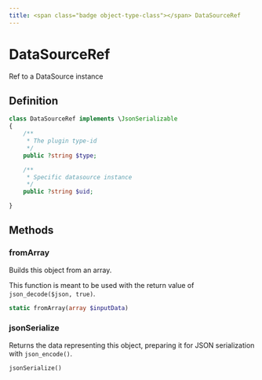 ```yaml
---
title: <span class="badge object-type-class"></span> DataSourceRef
---
```

# <span class="badge object-type-class"></span> DataSourceRef

Ref to a DataSource instance

## Definition

```php
class DataSourceRef implements \JsonSerializable
{
    /**
     * The plugin type-id
     */
    public ?string $type;

    /**
     * Specific datasource instance
     */
    public ?string $uid;

}
```
## Methods

### <span class="badge object-method"></span> fromArray

Builds this object from an array.

This function is meant to be used with the return value of `json_decode($json, true)`.

```php
static fromArray(array $inputData)
```

### <span class="badge object-method"></span> jsonSerialize

Returns the data representing this object, preparing it for JSON serialization with `json_encode()`.

```php
jsonSerialize()
```

